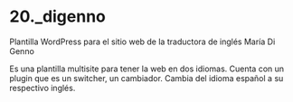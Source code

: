 # 20._digenno
Plantilla WordPress para el sitio web de la traductora de inglés María Di Genno

Es una plantilla multisite para tener la web en dos idiomas. Cuenta con un plugin que es un switcher, un cambiador. Cambia del idioma español a su respectivo inglés.
